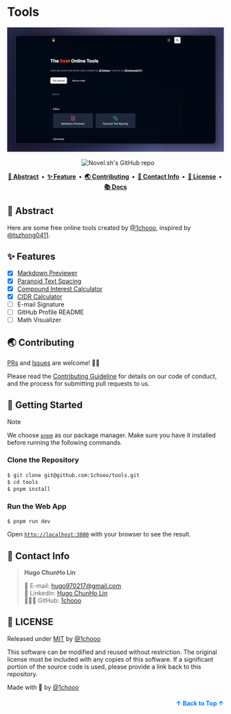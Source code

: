# Tools

<a name="readme-top"></a>

<a href="https://tools.1chooo.com">
  <img alt="tools Home Page" src="./.github/cover.png">
</a>

<p align="center">
  <img alt="" src="https://img.shields.io/badge/Next.js-000000.svg?style=for-the-badge&logo=Next.js&labelColor=000">
  <img alt="" src="https://img.shields.io/github/languages/top/1chooo/tools?style=for-the-badge&labelColor=000">
  <img alt="" src="https://img.shields.io/github/license/1chooo/tools?style=for-the-badge&labelColor=000">
  <img src="https://img.shields.io/github/stars/1chooo/tools?style=for-the-badge&labelColor=000" alt="Novel.sh's GitHub repo">
</p>

<p align="center">
  <strong>
    <a href="#-abstract">📍 Abstract</a>&nbsp;&nbsp;&bull;&nbsp;
    <a href="#-features">✨ Feature</a>&nbsp;&nbsp;&bull;&nbsp;
    <a href="#-contributing">🌏 Contributing</a>&nbsp;&nbsp;&bull;&nbsp;
    <a href="#-contact-info">📲 Contact Info</a>&nbsp;&nbsp;&bull;&nbsp;
    <a href="#-license">🪪 License</a>&nbsp;&nbsp;&bull;&nbsp;
    <a href="https://docs.1chooo.com">📚 Docs</a>
  </strong>
</p>

## 📍 Abstract

Here are some free online tools created by [@1chooo](https://github.com/1chooo), inspired by [@tszhong0411](https://github.com/tszhong0411).


## ✨ Features

- [x] [Markdown Previewer](https://tools.1chooo.com/markdown-previewer)
- [x] [Paranoid Text Spacing](https://tools.1chooo.com/paranoid-text-spacing)
- [x] [Compound Interest Calculator](https://tools.1chooo.com/compound-interest-calculator)
- [x] [CIDR Calculator](https://tools.1chooo.com/cidr-calculator)
- [ ] E-mail Signature
- [ ] GitHub Profile README
- [ ] Math Visualizer

## 🌏 Contributing

[PRs](https://github.com/1chooo/tools/pulls) and [Issues](https://github.com/1chooo/tools/issues) are welcome! 🫵🏻

Please read the [Contributing Guideline] for details on our code of conduct, and the process for submitting pull requests to us.

[Contributing Guideline]: ./CONTRIBUTING.md

## 🔩 Getting Started

> [!NOTE]
> We choose [`pnpm`](https://pnpm.io/) as our package manager. Make sure you have it installed before running the following commands.

### Clone the Repository

```shell
$ git clone git@github.com:1chooo/tools.git
$ cd tools
$ pnpm install
```

### Run the Web App

```shell
$ pnpm run dev
```

Open [`http://localhost:3000`](http://localhost:3000) with your browser to see the result.

## 📲 Contact Info

> **Hugo ChunHo Lin**
> 
> <aside>
>   📩 E-mail: <a href="mailto:hugo970217@gmail.com">hugo970217@gmail.com</a>
> <br>
>   🧳 Linkedin: <a href="https://www.linkedin.com/in/1chooo/">Hugo ChunHo Lin</a>
> <br>
>   👨🏻‍💻 GitHub: <a href="https://github.com/1chooo">1chooo</a>
>    
> </aside>

## 🪪 LICENSE

Released under [MIT](./LICENSE) by [@1chooo](https://1chooo.com)

This software can be modified and reused without restriction. The original license must be included with any copies of this software. If a significant portion of the source code is used, please provide a link back to this repository.

Made with 🖤 by [@1chooo][1chooo-com]

[1chooo-com]: https://1chooo.com

<p align="right" style="font-size: 14px; color: #555; margin-top: 20px;">
    <a href="#readme-top" style="text-decoration: none; color: #007bff; font-weight: bold;">
        ↑ Back to Top ↑
    </a>
</p>

